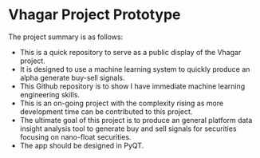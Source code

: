 # Vhagar Project Prototype

<p align="center">

The project summary is as follows: 

* This is a quick repository to serve as a public display of the Vhagar project.
* It is designed to use a machine learning system to quickly produce an alpha generate buy-sell signals.
* This Github repository is to show I have immediate machine learning engineering skills.
* This is an on-going project with the complexity rising as more development time can be contributed to this project.
* The ultimate goal of this project is to produce an general platform data insight analysis tool to generate buy and sell signals for securities focusing on nano-float securities. 
* The app should be designed in PyQT.

</p>
